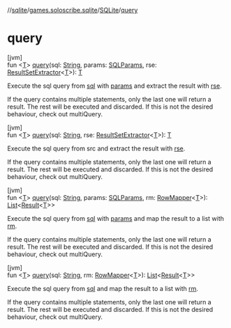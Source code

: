 //[sqlite](../../../index.md)/[games.soloscribe.sqlite](../index.md)/[SQLite](index.md)/[query](query.md)

# query

[jvm]\
fun &lt;[T](query.md)&gt; [query](query.md)(sql: [String](https://kotlinlang.org/api/core/kotlin-stdlib/kotlin/-string/index.html), params: [SQLParams](../-s-q-l-params/index.md), rse: [ResultSetExtractor](../-result-set-extractor/index.md)&lt;[T](query.md)&gt;): [T](query.md)

Execute the sql query from [sql](query.md) with [params](query.md) and extract the result with [rse](query.md).

If the query contains multiple statements, only the last one will return a result. The rest will be executed and discarded. If this is not the desired behaviour, check out multiQuery.

[jvm]\
fun &lt;[T](query.md)&gt; [query](query.md)(sql: [String](https://kotlinlang.org/api/core/kotlin-stdlib/kotlin/-string/index.html), rse: [ResultSetExtractor](../-result-set-extractor/index.md)&lt;[T](query.md)&gt;): [T](query.md)

Execute the sql query from src and extract the result with [rse](query.md).

If the query contains multiple statements, only the last one will return a result. The rest will be executed and discarded. If this is not the desired behaviour, check out multiQuery.

[jvm]\
fun &lt;[T](query.md)&gt; [query](query.md)(sql: [String](https://kotlinlang.org/api/core/kotlin-stdlib/kotlin/-string/index.html), params: [SQLParams](../-s-q-l-params/index.md), rm: [RowMapper](../-row-mapper/index.md)&lt;[T](query.md)&gt;): [List](https://kotlinlang.org/api/core/kotlin-stdlib/kotlin.collections/-list/index.html)&lt;[Result](https://kotlinlang.org/api/core/kotlin-stdlib/kotlin/-result/index.html)&lt;[T](query.md)&gt;&gt;

Execute the sql query from [sql](query.md) with [params](query.md) and map the result to a list with [rm](query.md).

If the query contains multiple statements, only the last one will return a result. The rest will be executed and discarded. If this is not the desired behaviour, check out multiQuery.

[jvm]\
fun &lt;[T](query.md)&gt; [query](query.md)(sql: [String](https://kotlinlang.org/api/core/kotlin-stdlib/kotlin/-string/index.html), rm: [RowMapper](../-row-mapper/index.md)&lt;[T](query.md)&gt;): [List](https://kotlinlang.org/api/core/kotlin-stdlib/kotlin.collections/-list/index.html)&lt;[Result](https://kotlinlang.org/api/core/kotlin-stdlib/kotlin/-result/index.html)&lt;[T](query.md)&gt;&gt;

Execute the sql query from [sql](query.md) and map the result to a list with [rm](query.md).

If the query contains multiple statements, only the last one will return a result. The rest will be executed and discarded. If this is not the desired behaviour, check out multiQuery.